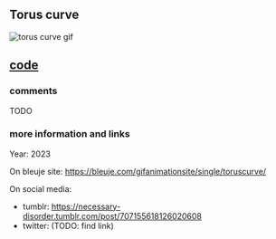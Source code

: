## Torus curve

![torus curve gif](https://bleuje.com/gifset/2023/2023_2_toruscurve.gif)

## [code](https://github.com/Bleuje/processing-animations-code/blob/main/code/toruscurve/toruscurve.pde)

### comments

TODO

### more information and links

Year: 2023

On bleuje site: https://bleuje.com/gifanimationsite/single/toruscurve/

On social media:
 - tumblr: https://necessary-disorder.tumblr.com/post/707155618126020608
 - twitter: (TODO: find link)
